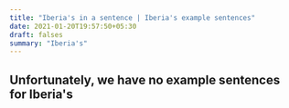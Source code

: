```yaml
---
title: "Iberia's in a sentence | Iberia's example sentences"
date: 2021-01-20T19:57:50+05:30
draft: falses
summary: "Iberia's"
---
```

## Unfortunately, we have no example sentences for Iberia's                 
